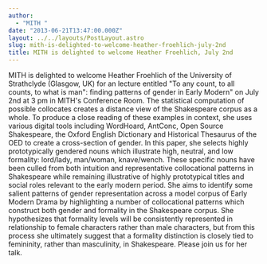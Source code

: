 ```yaml
---
author:
  - "MITH "
date: "2013-06-21T13:47:00.000Z"
layout: ../../layouts/PostLayout.astro
slug: mith-is-delighted-to-welcome-heather-froehlich-july-2nd
title: MITH is delighted to welcome Heather Froehlich, July 2nd
---
```


MITH is delighted to welcome Heather Froehlich of the University of Strathclyde (Glasgow, UK) for an lecture entitled "To any count, to all counts, to what is man": finding patterns of gender in Early Modern" on July 2nd at 3 pm in MITH's Conference Room. The statistical computation of possible collocates creates a distance view of the Shakespeare corpus as a whole. To produce a close reading of these examples in context, she uses various digital tools including WordHoard, AntConc, Open Source Shakespeare, the Oxford English Dictionary and Historical Thesaurus of the OED to create a cross-section of gender. In this paper, she selects highly prototypically gendered nouns which illustrate high, neutral, and low formality: lord/lady, man/woman, knave/wench. These specific nouns have been culled from both intuition and representative collocational patterns in Shakespeare while remaining illustrative of highly prototypical titles and social roles relevant to the early modern period. She aims to identify some salient patterns of gender representation across a model corpus of Early Modern Drama by highlighting a number of collocational patterns which construct both gender and formality in the Shakespeare corpus. She hypothesizes that formality levels will be consistently represented in relationship to female characters rather than male characters, but from this process she ultimately suggest that a formality distinction is closely tied to femininity, rather than masculinity, in Shakespeare. Please join us for her talk.
